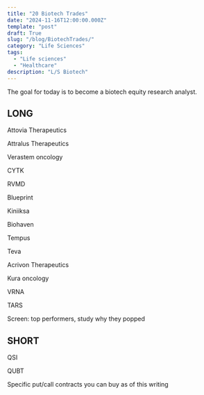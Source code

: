 ```yaml
---
title: "20 Biotech Trades"
date: "2024-11-16T12:00:00.000Z"
template: "post"
draft: True
slug: "/blog/BiotechTrades/"
category: "Life Sciences"
tags:
  - "Life sciences"
  - "Healthcare"
description: "L/S Biotech"
---
```


The goal for today is to become a biotech equity research analyst.


## LONG

Attovia Therapeutics

Attralus Therapeutics

Verastem oncology

CYTK

RVMD

Blueprint

Kiniiksa

Biohaven

Tempus

Teva

Acrivon Therapeutics

Kura oncology

VRNA 

TARS

Screen: top performers, study why they popped

## SHORT

QSI

QUBT

Specific put/call contracts you can buy as of this writing


